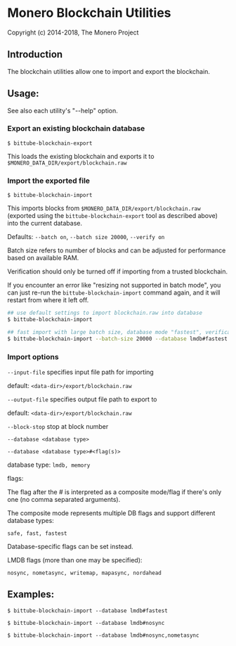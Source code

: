 # Monero Blockchain Utilities

Copyright (c) 2014-2018, The Monero Project

## Introduction

The blockchain utilities allow one to import and export the blockchain.

## Usage:

See also each utility's "--help" option.

### Export an existing blockchain database

`$ bittube-blockchain-export`

This loads the existing blockchain and exports it to `$MONERO_DATA_DIR/export/blockchain.raw`

### Import the exported file

`$ bittube-blockchain-import`

This imports blocks from `$MONERO_DATA_DIR/export/blockchain.raw` (exported using the
`bittube-blockchain-export` tool as described above) into the current database.

Defaults: `--batch on`, `--batch size 20000`, `--verify on`

Batch size refers to number of blocks and can be adjusted for performance based on available RAM.

Verification should only be turned off if importing from a trusted blockchain.

If you encounter an error like "resizing not supported in batch mode", you can just re-run
the `bittube-blockchain-import` command again, and it will restart from where it left off.

```bash
## use default settings to import blockchain.raw into database
$ bittube-blockchain-import

## fast import with large batch size, database mode "fastest", verification off
$ bittube-blockchain-import --batch-size 20000 --database lmdb#fastest --verify off

```

### Import options

`--input-file`
specifies input file path for importing

default: `<data-dir>/export/blockchain.raw`

`--output-file`
specifies output file path to export to

default: `<data-dir>/export/blockchain.raw`

`--block-stop`
stop at block number

`--database <database type>`

`--database <database type>#<flag(s)>`

database type: `lmdb, memory`

flags:

The flag after the # is interpreted as a composite mode/flag if there's only
one (no comma separated arguments).

The composite mode represents multiple DB flags and support different database types:

`safe, fast, fastest`

Database-specific flags can be set instead.

LMDB flags (more than one may be specified):

`nosync, nometasync, writemap, mapasync, nordahead`

## Examples:

```
$ bittube-blockchain-import --database lmdb#fastest

$ bittube-blockchain-import --database lmdb#nosync

$ bittube-blockchain-import --database lmdb#nosync,nometasync
```
